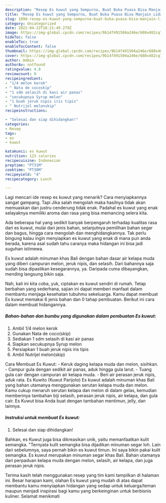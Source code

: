```yaml
---
description: "Resep Es kuwut yang Sempurna, Buat Buka Puasa Bisa Manjain Lidah"
title: "Resep Es kuwut yang Sempurna, Buat Buka Puasa Bisa Manjain Lidah"
slug: 1890-resep-es-kuwut-yang-sempurna-buat-buka-puasa-bisa-manjain-lidah
category: Uncategorized
date: 2022-04-22T18:21:49.279Z
image: https://img-global.cpcdn.com/recipes/9b14f491504a246e/680x482cq70/es-kuwut-foto-resep-utama.jpg
hideToc: false
enableToc: true
enableTocContent: false
thumbnail: https://img-global.cpcdn.com/recipes/9b14f491504a246e/680x482cq70/es-kuwut-foto-resep-utama.jpg
cover: https://img-global.cpcdn.com/recipes/9b14f491504a246e/680x482cq70/es-kuwut-foto-resep-utama.jpg
author: Admin
authorAv: notfound
ratingvalue: 4.8
reviewcount: 9
recipeingredient:
- "1/4 melon kerok"
- " Nata de cocoskip"
- "1 sdm selasih di kasi air panas"
- "secukupnya Syrup melon"
- "1 buah jeruk nipis iris tipis"
- " Nutrijel melonskip"
recipeinstructions:

- "Selesai dan siap dihidangkan!"
categories:
- Resep
tags:
- es
- kuwut

katakunci: es kuwut 
nutrition: 123 calories
recipecuisine: Indonesian
preptime: "PT31M"
cooktime: "PT30M"
recipeyield: "4"
recipecategory: Lunch

---
```



Lagi mencari ide resep es kuwut yang menarik? Cara menyiapkannya sangat gampang. Tapi Jika salah mengolah maka hasilnya tidak akan memuaskan dan justru cenderung tidak enak. Padahal es kuwut yang enak selayaknya memiliki aroma dan rasa yang bisa memancing selera kita.


Ada beberapa hal yang sedikit banyak berpengaruh terhadap kualitas rasa dari es kuwut, mulai dari jenis bahan, selanjutnya pemilihan bahan segar dan bagus, hingga cara mengolah dan menghidangkannya. Tak perlu bingung kalau ingin menyiapkan es kuwut yang enak di mana pun anda berada, karena asal sudah tahu caranya maka hidangan ini bisa jadi suguhan istimewa.

Es kuwut adalah minuman khas Bali dengan bahan dasar air kelapa muda yang diberi campuran melon, jeruk nipis, dan selasih. Dari bahannya saja sudah bisa dipastikan kesegarannya, ya. Daripada cuma dibayangkan, mending langsung bikin saja.


Nah, kali ini kita coba, yuk, ciptakan es kuwut sendiri di rumah. Tetap berbahan yang sederhana, sajian ini dapat memberi manfaat dalam membantu menjaga kesehatan tubuhmu sekeluarga. Kamu dapat membuat Es kuwut memakai 6 jenis bahan dan 0 tahap pembuatan. Berikut ini cara dalam membuat hidangannya.

<!--inarticleads1-->

##### Bahan-bahan dan bumbu yang digunakan dalam pembuatan Es kuwut:

1. Ambil 1/4 melon kerok
1. Gunakan  Nata de coco(skip)
1. Sediakan 1 sdm selasih di kasi air panas
1. Siapkan secukupnya Syrup melon
1. Persiapkan 1 buah jeruk nipis iris tipis
1. Ambil  Nutrijel melon(skip)


Cara Membuat Es Kuwut: - Keruk daging kelapa muda dan melon, sisihkan. - Campur gula dengan sedikit air panas, aduk hingga gula larut. - Tuang gula cair dengan campuran air kelapa muda. - Beri air perasan jeruk nipis, aduk rata. Es Kuwito (Kuwut Parijoto) Es kuwut adalah minuman khas Bali yang bahan utamanya menggunakan serutan kelapa muda dan melon. Kamu cukup menaruh serutan kelapa dan melon di dalam gelas, kemudian memberinya tambahan biji selasih, perasan jeruk nipis, air kelapa, dan gula cair. Es Kuwut bisa Anda buat dengan tambahan mentimun, jelly, dan lainnya. 

<!--inarticleads2-->

##### Instruksi untuk membuat Es kuwut:


1. Selesai dan siap dihidangkan!

Bahkan, es Kuwut juga bisa dikreasikan unik, yaitu memanfaatkan kulit semangka. &#34;Ternyata kulit semangka bisa dijadikan minuman segar loh. Lain dari sebelumnya, saya pernah bikin es kuwut timun. Ini saya bikin pakai kulit semangka. Es kuwut merupakan minuman segar khas Bali. Bahan utamanya dari perpaduan kelapa muda dengan melon, selasih, air kelapa, dan juga perasan jeruk nipis. 

Terima kasih telah menggunakan resep yang tim kami tampilkan di halaman ini. Besar harapan kami, olahan Es kuwut yang mudah di atas dapat membantu kamu menyiapkan hidangan yang sedap untuk keluarga/teman maupun menjadi inspirasi bagi kamu yang berkeinginan untuk berbisnis kuliner. Selamat menikmati
